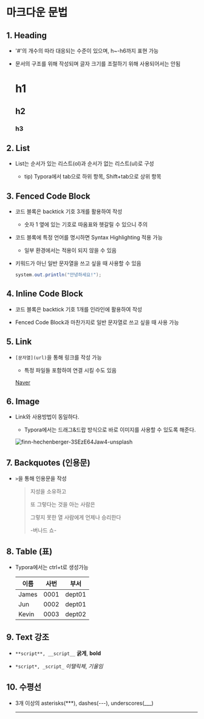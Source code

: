 # 마크다운 문법



## 1. Heading

- '#'의 개수의 따라 대응되는 수준이 있으며, h~-h6까지 표현 가능

- 문서의 구조를 위해 작성되며 글자 크기를 조절하기 위해 사용되어서는 안됨

  # h1

  ## h2

  ### h3



##  2. List

- List는 순서가 있는 리스트(ol)과 순서가 없는 리스트(ul)로 구성

  - tip) Typora에서 tab으로 하위 항목, Shift+tab으로 상위 항목

  

## 3. Fenced Code Block

- 코드 블록은 backtick 기호 3개를 활용하여 작성

  - 숫자 1 옆에 있는 기호로 따옴표와 헷갈릴 수 있으니 주의

- 코드 블록에 특정 언어를 명시하면 Syntax Highlighting 적용 가능

  - 일부 환경에서는 적용이 되지 않을 수 있음

- 키워드가 아닌 일반 문자열을 쓰고 싶을 때 사용할 수 있음

  ```java
  system.out.println("안녕하세요!");
  ```

## 4. Inline Code Block

- 코드 블록은 backtick 기호 1개를 인라인에 활용하여 작성

- Fenced Code Block과 마찬가지로 일반 문자열로 쓰고 싶을 때 사용 가능

  

## 5. Link

- `[문자열](url)`을  통해 링크를 작성 가능

  - 특정 파일들 포함하여 연결 시킬 수도 있음

  [Naver](https://naver.com)

  

## 6. Image

- Link와 사용방법이 동일하다.

  - Typora에서는 드래그&드랍 방식으로 바로 이미지를 사용할 수 있도록 해준다.

  
  ![finn-hechenberger-3SEzE64Jaw4-unsplash](C:\Users\User\Desktop\TIL\md-images\finn-hechenberger-3SEzE64Jaw4-unsplash.jpg)

## 7. Backquotes (인용문)

- `>`을 통해 인용문을 작성

  >지성을 소유하고 
  >
  >또 그렇다는 것을 아는 사람은 
  >
  >그렇지 못한 열 사람에게 언제나 승리한다  
  >
  >-버나드 쇼- 

  

## 8. Table (표)

- Typora에서는 ctrl+t로 생성가능

  | 이름  | 사번 | 부서   |
  | ----- | ---- | ------ |
  | James | 0001 | dept01 |
  | Jun   | 0002 | dept01 |
  | Kevin | 0003 | dept02 |

  

## 9. Text 강조

- `**script**, __script__`  **굵게**, __bold__

- `*script*, _script_` *이탤릭체*, _기울임_

  

## 10. 수평선

- 3개 이상의 asterisks(***), dashes(---), underscores(___)

  ___

  